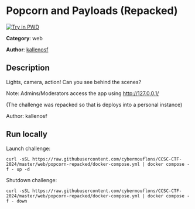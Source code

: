 # Popcorn and Payloads (Repacked)

[![Try in PWD](https://raw.githubusercontent.com/play-with-docker/stacks/master/assets/images/button.png)](https://labs.play-with-docker.com/?stack=https://raw.githubusercontent.com/cybermouflons/CCSC-CTF-2024/master/web/popcorn-repacked/docker-compose.yml)


**Category**: web

**Author**: [kallenosf](https://github.com/kallenosf)

## Description

Lights, camera, action! Can you see behind the scenes?

Note: Admins/Moderators access the app using http://127.0.0.1/


(The challenge was repacked so that is deploys into a personal instance)

Author: kallenosf


## Run locally

Launch challenge:
```
curl -sSL https://raw.githubusercontent.com/cybermouflons/CCSC-CTF-2024/master/web/popcorn-repacked/docker-compose.yml | docker compose -f - up -d
```

Shutdown challenge:
```
curl -sSL https://raw.githubusercontent.com/cybermouflons/CCSC-CTF-2024/master/web/popcorn-repacked/docker-compose.yml | docker compose -f - down
```
